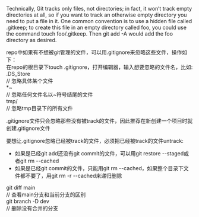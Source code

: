 Technically, Git tracks only files, not directories; in fact, it won’t track empty directories at all, so if you want to track an otherwise empty directory you need to put a file in it. One common convention is to use a hidden file called .gitkeep; to create this file in an empty directory called foo, you could use the command touch foo/.gitkeep. Then git add -A would add the foo directory as desired.

repo中如果有不想被git管理的文件，可以用.gitignore来忽略这些文件，操作如下：    
在repo的根目录下touch .gitignore，打开编辑器，输入想要忽略的文件名，比如:    
.DS_Store    
// 忽略具体某个文件  
*~  
// 忽略任何文件名以~符号结尾的文件  
tmp/  
// 忽略tmp目录下的所有文件  

.gitignore文件只会忽略那些没有被track的文件，因此推荐在新创建一个项目时就创建.gitignore文件

要想让.gitignore忽略已经被track的文件，必须把已经被track的文件untrack:  
- 如果是已经git add还没有git commit的文件，可以用git restore --staged或者git rm --cached
- 如果是已经git commit的文件，只能用git rm --cached，如果整个目录下文件都不要了，用git rm -r --cached来递归删除

git diff main  
// 查看main分支和当前分支的区别  
git branch -D dev  
// 删除没有合并的分支
